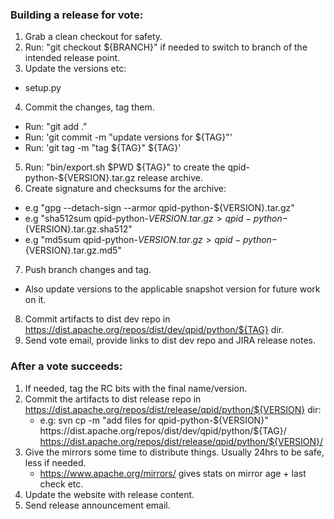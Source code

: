 ### Building a release for vote:

1. Grab a clean checkout for safety.
2. Run: "git checkout ${BRANCH}" if needed to switch to branch of the intended release point.
3. Update the versions etc:
  - setup.py
4. Commit the changes, tag them.
  - Run: "git add ."
  - Run: 'git commit -m "update versions for ${TAG}"'
  - Run: 'git tag -m "tag ${TAG}" ${TAG}'
5. Run: "bin/export.sh $PWD ${TAG}" to create the qpid-python-${VERSION}.tar.gz release archive.
6. Create signature and checksums for the archive:
  - e.g "gpg --detach-sign --armor qpid-python-${VERSION}.tar.gz"
  - e.g "sha512sum qpid-python-${VERSION}.tar.gz > qpid-python-${VERSION}.tar.gz.sha512"
  - e.g "md5sum qpid-python-${VERSION}.tar.gz > qpid-python-${VERSION}.tar.gz.md5"
7. Push branch changes and tag.
  - Also update versions to the applicable snapshot version for future work on it.
8. Commit artifacts to dist dev repo in https://dist.apache.org/repos/dist/dev/qpid/python/${TAG} dir.
9. Send vote email, provide links to dist dev repo and JIRA release notes.

### After a vote succeeds:

1. If needed, tag the RC bits with the final name/version.
2. Commit the artifacts to dist release repo in https://dist.apache.org/repos/dist/release/qpid/python/${VERSION} dir:
   - e.g: svn cp -m "add files for qpid-python-${VERSION}" https://dist.apache.org/repos/dist/dev/qpid/python/${TAG}/ https://dist.apache.org/repos/dist/release/qpid/python/${VERSION}/
3. Give the mirrors some time to distribute things. Usually 24hrs to be safe, less if needed.
   - https://www.apache.org/mirrors/ gives stats on mirror age + last check etc.
4. Update the website with release content.
5. Send release announcement email.

